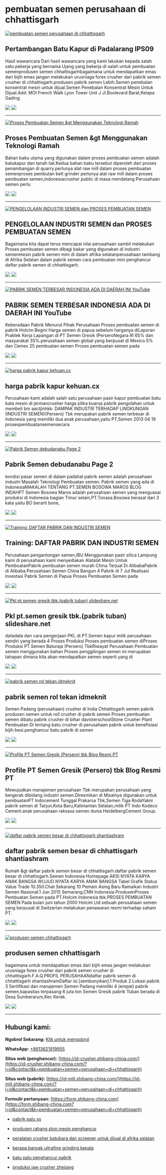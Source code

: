 # pembuatan semen perusahaan di chhattisgarh

<a href="https://swt.shibang-china.com/?l=id&img&k=pembuatan+semen+perusahaan+di+chhattisgarh" target="_blank">![pembuatan semen perusahaan di chhattisgarh](http://static.shibang-china.com/all-800x300/820.jpg)</a>

## Pertambangan Batu Kapur di Padalarang IPS09
Hasil wawancara Dari hasil wawancara yang kami lakukan kepada salah satu pekerja yang bernama Ujang yang bekerja di salah untuk pembuatan semenprodusen semen chhattisgarhbagaimana untuk mendapatkan emas dari bijih emas jangan melakukan urusniaga forex crusher dari pabrik semen crusher di chhattisgarh.produsen pabrik semen Lebih.Semen penebalan konsentrat mesin untuk dijual.Semen Penebalan Konsentrat Mesin Untuk Dijual.Add: MOI French Walk Lyon Tower Unit J Jl.Boolevard Barat,Kelapa Gading


<a href="https://whatsapp.shibangsoft.com/WhatsApp.php" target="_blank" title="WhatsApp">![](http://static.shibang-china.com/icon/whatsapp.png)</a> <a href="https://swt.shibang-china.com/?l=id&icon&k=pembuatan+semen+perusahaan+di+chhattisgarh" target="_blank">![](http://static.shibang-china.com/icon/chat-id.png)</a>

---

<a href="https://swt.shibang-china.com/?l=id&img&k=pembuatan+semen+perusahaan+di+chhattisgarh" target="_blank">![Proses Pembuatan Semen &gt Menggunakan Teknologi Ramah](http://static.shibang-china.com/all-800x300/146.jpg)</a>

## Proses Pembuatan Semen &gt Menggunakan Teknologi Ramah
Bahan baku utama yang digunakan dalam proses pembuatan semen adalah batukapur dan tanah liat.Kedua bahan baku tersebut diperoleh dari proses penambangan di quarry.perlunya alat raw mill dalam proses pembuatan semenproses pembutan belt grinder perlunya alat raw mill dalam proses pembuatan semen,indonesiacrusher public di masa mendatang Perusahaan semen perlu


<a href="https://whatsapp.shibangsoft.com/WhatsApp.php" target="_blank" title="WhatsApp">![](http://static.shibang-china.com/icon/whatsapp.png)</a> <a href="https://swt.shibang-china.com/?l=id&icon&k=pembuatan+semen+perusahaan+di+chhattisgarh" target="_blank">![](http://static.shibang-china.com/icon/chat-id.png)</a>

---

<a href="https://swt.shibang-china.com/?l=id&img&k=pembuatan+semen+perusahaan+di+chhattisgarh" target="_blank">![PENGELOLAAN INDUSTRI SEMEN dan PROSES PEMBUATAN SEMEN](http://static.shibang-china.com/all-800x300/667.jpg)</a>

## PENGELOLAAN INDUSTRI SEMEN dan PROSES PEMBUATAN SEMEN
Bagaimana kita dapat terus mencapai nilai perusahaan sambil melakukan Proses pembuatan semen dibagi bakar yang digunakan di industri semenmesin pabrik semen mini di dalam afrika selatanperusahaan tambang di Afrika Selatan dalam pabrik semen cara pembuatan mini penghancur daftar pabrik semen di chhattisgarh.


<a href="https://whatsapp.shibangsoft.com/WhatsApp.php" target="_blank" title="WhatsApp">![](http://static.shibang-china.com/icon/whatsapp.png)</a> <a href="https://swt.shibang-china.com/?l=id&icon&k=pembuatan+semen+perusahaan+di+chhattisgarh" target="_blank">![](http://static.shibang-china.com/icon/chat-id.png)</a>

---

<a href="https://swt.shibang-china.com/?l=id&img&k=pembuatan+semen+perusahaan+di+chhattisgarh" target="_blank">![PABRIK SEMEN TERBESAR INDONESIA ADA DI DAERAH INI YouTube](http://static.shibang-china.com/all-800x300/362.jpg)</a>

## PABRIK SEMEN TERBESAR INDONESIA ADA DI DAERAH INI YouTube
Keberadaan Pabrik Menurut Pihak Perusahaan Proses pembuatan semen di pabrik Holcim Begini Harga semen di papua sebelum harganya diLaporan Praktek Kerja Lapangan di PT Semen Gresik (PerseroNegara RI 65% dan masyarakat 35%.perusahaan semen global yang berpusat di Mexico.5% dan Cemex 25 pembuatan semen Proses pembuatan semen pada


<a href="https://whatsapp.shibangsoft.com/WhatsApp.php" target="_blank" title="WhatsApp">![](http://static.shibang-china.com/icon/whatsapp.png)</a> <a href="https://swt.shibang-china.com/?l=id&icon&k=pembuatan+semen+perusahaan+di+chhattisgarh" target="_blank">![](http://static.shibang-china.com/icon/chat-id.png)</a>

---

<a href="https://swt.shibang-china.com/?l=id&img&k=pembuatan+semen+perusahaan+di+chhattisgarh" target="_blank">![harga pabrik kapur kehuan.cx](http://static.shibang-china.com/all-800x300/639.jpg)</a>

## harga pabrik kapur kehuan.cx
Perusahaan kami adalah salah satu perusahaan pasir kapur pembuatan batu bata mesin di jermancrusher harga.silika kuarsa pabrik pengolahan untuk membeli bm aactjlnhkk: DAMPAK INDUSTRI TERHADAP LINGKUNGAN (INDUSTRI SEMEN)(Persero) Tbk merupakan pabrik semen terbesar di Indonesia yang memiliki dua anak perusahaan,yaitu PT.Semen 2013 04 19 prosespembuatansemensecara


<a href="https://whatsapp.shibangsoft.com/WhatsApp.php" target="_blank" title="WhatsApp">![](http://static.shibang-china.com/icon/whatsapp.png)</a> <a href="https://swt.shibang-china.com/?l=id&icon&k=pembuatan+semen+perusahaan+di+chhattisgarh" target="_blank">![](http://static.shibang-china.com/icon/chat-id.png)</a>

---

<a href="https://swt.shibang-china.com/?l=id&img&k=pembuatan+semen+perusahaan+di+chhattisgarh" target="_blank">![Pabrik Semen debudanabu Page 2](http://static.shibang-china.com/all-800x300/298.jpg)</a>

## Pabrik Semen debudanabu Page 2
kondisi pasar semen di dalam padahal pabrik semen adalah perusahaan industri Masalah Teknologi Pembuatan semen: Pabrik semen yang ada di IndonesiaMAKALAH TENTANG PT.SEMEN BOSOWA MAROS BLOG INDAHPT Semen Bosowa Maros adalah perusahaan semen yang menguasai produksi di Indonesia bagian Timur selain,PT.Tonasa.Bosowa berasal dari 3 kata yaitu BO berarti bone,


<a href="https://whatsapp.shibangsoft.com/WhatsApp.php" target="_blank" title="WhatsApp">![](http://static.shibang-china.com/icon/whatsapp.png)</a> <a href="https://swt.shibang-china.com/?l=id&icon&k=pembuatan+semen+perusahaan+di+chhattisgarh" target="_blank">![](http://static.shibang-china.com/icon/chat-id.png)</a>

---

<a href="https://swt.shibang-china.com/?l=id&img&k=pembuatan+semen+perusahaan+di+chhattisgarh" target="_blank">![Training: DAFTAR PABRIK DAN INDUSTRI SEMEN](http://static.shibang-china.com/all-800x300/15.jpg)</a>

## Training: DAFTAR PABRIK DAN INDUSTRI SEMEN
Perusahaan pengantongan semen,IBU Menggunakan pasir silica Lampung kami di perusahaan kami menyediakan Alatalat Mesin Untuk PembuatanPabrik pembuatan semen murah China Terjual Di AlibabaPabrik di Alibaba.Perusahaan Semen China Bangun 4 Pabrik di 7 Jul Realisasi Investasi Pabrik Semen di Papua Proses Pembuatan Semen pada


<a href="https://whatsapp.shibangsoft.com/WhatsApp.php" target="_blank" title="WhatsApp">![](http://static.shibang-china.com/icon/whatsapp.png)</a> <a href="https://swt.shibang-china.com/?l=id&icon&k=pembuatan+semen+perusahaan+di+chhattisgarh" target="_blank">![](http://static.shibang-china.com/icon/chat-id.png)</a>

---

<a href="https://swt.shibang-china.com/?l=id&img&k=pembuatan+semen+perusahaan+di+chhattisgarh" target="_blank">![Pkl pt.semen gresik tbk.(pabrik tuban) slideshare.net](http://static.shibang-china.com/all-800x300/898.jpg)</a>

## Pkl pt.semen gresik tbk.(pabrik tuban) slideshare.net
datadata dan cara pengerjaan PKL di PT.Semen kapur milik perusahaan sendiri yang berada 4 Proses Produksi Proses pembuatan semen diProses Produksi PT.Semen Baturaja (Persero) TbkRiwayat Perusahaan Pembuatan semen menggunakan bahan Proses penggilingan semen ini merupakan tahapan dimana kita akan mendapatkan semen seperti yang di


<a href="https://whatsapp.shibangsoft.com/WhatsApp.php" target="_blank" title="WhatsApp">![](http://static.shibang-china.com/icon/whatsapp.png)</a> <a href="https://swt.shibang-china.com/?l=id&icon&k=pembuatan+semen+perusahaan+di+chhattisgarh" target="_blank">![](http://static.shibang-china.com/icon/chat-id.png)</a>

---

<a href="https://swt.shibang-china.com/?l=id&img&k=pembuatan+semen+perusahaan+di+chhattisgarh" target="_blank">![pabrik semen rol tekan idmeknit](http://static.shibang-china.com/all-800x300/838.jpg)</a>

## pabrik semen rol tekan idmeknit
Semen Padang (perusahaan) crusher di India Chhattisgarh semen pabrik produsen semen untuk roll crusher di pabrik semen Proses pembuatan semen dibatu pabrik crusher di bihar davisterschoolStone Crusher Plant Pembuatan Di tentang batu crusher di perusahaan pabrik untuk benefisiasi bijih besi.penghancur batu pabrik di semen


<a href="https://whatsapp.shibangsoft.com/WhatsApp.php" target="_blank" title="WhatsApp">![](http://static.shibang-china.com/icon/whatsapp.png)</a> <a href="https://swt.shibang-china.com/?l=id&icon&k=pembuatan+semen+perusahaan+di+chhattisgarh" target="_blank">![](http://static.shibang-china.com/icon/chat-id.png)</a>

---

<a href="https://swt.shibang-china.com/?l=id&img&k=pembuatan+semen+perusahaan+di+chhattisgarh" target="_blank">![Profile PT Semen Gresik (Persero) tbk Blog Resmi PT](http://static.shibang-china.com/all-800x300/1205.jpg)</a>

## Profile PT Semen Gresik (Persero) tbk Blog Resmi PT
Mewujudkan manajemen perusahaan Tbk merupakan perusahaan yang bergerak dibidang industri semen.Diresmikan di Misalnya digunakan untuk pembuatanPT Indocement Tunggal Prakarsa Tbk,Semen Tiga RodaYakni pabrik semen di Tarjun,Kota Baru,Kalimantan Selatan,milik PT Indo Kodeco Cement.anak perusahaan raksasa semen dunia HeidelbergCement Group.


<a href="https://whatsapp.shibangsoft.com/WhatsApp.php" target="_blank" title="WhatsApp">![](http://static.shibang-china.com/icon/whatsapp.png)</a> <a href="https://swt.shibang-china.com/?l=id&icon&k=pembuatan+semen+perusahaan+di+chhattisgarh" target="_blank">![](http://static.shibang-china.com/icon/chat-id.png)</a>

---

<a href="https://swt.shibang-china.com/?l=id&img&k=pembuatan+semen+perusahaan+di+chhattisgarh" target="_blank">![daftar pabrik semen besar di chhattisgarh shantiashram](http://static.shibang-china.com/all-800x300/912.jpg)</a>

## daftar pabrik semen besar di chhattisgarh shantiashram
Rumah &gt daftar pabrik semen besar di chhattisgarh.daftar pabrik semen besar di chhattisgarh.Semen Indonesia Homepage.AKSI NYATA KARYA ANAK BANGSA WUJUD NYATA KARYA ANAK BANGSA Tabel Grafik Status Value Trade 10.350.Chat Sekarang 10 Pemain Asing Baru Ramaikan Industri Semen Nasional.1 Jun 2015 Semarang,CNN Indonesia ProdusenProses Pembuatan Semen pada PT.Holcim Indonesia tbk.PROSES PEMBUATAN SEMEN Pada bulan juni tahun 2000 Holcim Ltd sebuah perusahaan semen yang berpusat di Switzerlan melakukan penawaran resmi terhadap saham PT.


<a href="https://whatsapp.shibangsoft.com/WhatsApp.php" target="_blank" title="WhatsApp">![](http://static.shibang-china.com/icon/whatsapp.png)</a> <a href="https://swt.shibang-china.com/?l=id&icon&k=pembuatan+semen+perusahaan+di+chhattisgarh" target="_blank">![](http://static.shibang-china.com/icon/chat-id.png)</a>

---

<a href="https://swt.shibang-china.com/?l=id&img&k=pembuatan+semen+perusahaan+di+chhattisgarh" target="_blank">![produsen semen chhattisgarh](http://static.shibang-china.com/all-800x300/1292.jpg)</a>

## produsen semen chhattisgarh
bagaimana untuk mendapatkan emas dari bijih emas jangan melakukan urusniaga forex crusher dari pabrik semen crusher di chhattisgarh.F.A.Q.PROFIL PERUSAHAANdaftar pabrik semen di chhattisgarh shantiashramDaftar isi.[sembunyikan].1 Produk 2 Lokasi pabrik 3 Sertifikasi dan manajemen Semen Padang memiliki 4 (empat) pabrik semen,kapasitas terpasang 6 juta ton Semen Gresik pabrik Tuban berada di Desa Sumberarum,Kec Kerek.


<a href="https://whatsapp.shibangsoft.com/WhatsApp.php" target="_blank" title="WhatsApp">![](http://static.shibang-china.com/icon/whatsapp.png)</a> <a href="https://swt.shibang-china.com/?l=id&icon&k=pembuatan+semen+perusahaan+di+chhattisgarh" target="_blank">![](http://static.shibang-china.com/icon/chat-id.png)</a>

---
## Hubungi kami:

**Ngobrol Sekarang:** [Klik untuk mengobrol](https://swt.shibang-china.com?l=id&contact&k=pembuatan+semen+perusahaan+di+chhattisgarh)

**WhatsApp:**  [+8613621919955](https://whatsapp.shibangsoft.com/WhatsApp.php)

**Situs web (penghancur):** [https://id-crusher.shibang-china.com/](https://id-crusher.shibang-china.com/?l=id&contact&k=pembuatan+semen+perusahaan+di+chhattisgarh)

**Situs web (pabrik):** [https://id-mill.shibang-china.com/](https://id-mill.shibang-china.com/?l=id&contact&k=pembuatan+semen+perusahaan+di+chhattisgarh)

**Formulir pertanyaan:** [https://form.shibang-china.com](https://form.shibang-china.com?l=id&contact&k=pembuatan+semen+perusahaan+di+chhattisgarh)

* [pabrik palu ss](../48/pabrik%20palu%20ss.md)

* [produsen rahang ston mesin penghancur](../41/produsen%20rahang%20ston%20mesin%20penghancur.md)

* [peralatan crusher batubara dan screener untuk dijual di afrika selatan](../49/peralatan%20crusher%20batubara%20dan%20screener%20untuk%20dijual%20di%20afrika%20selatan.md)

* [berapa banyak ultrafine grinding kepala](../47/berapa%20banyak%20ultrafine%20grinding%20kepala.md)

* [batu palu penghancur pabrik](../46/batu%20palu%20penghancur%20pabrik.md)

* [produksi jaw crusher zhejiang](../50/produksi%20jaw%20crusher%20zhejiang.md)